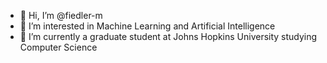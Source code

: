 - 👋 Hi, I’m @fiedler-m
- 👀 I’m interested in Machine Learning and Artificial Intelligence
- 🌱 I’m currently a graduate student at Johns Hopkins University studying Computer Science 


<!---
fiedler-m/fiedler-m is a ✨ special ✨ repository because its `README.md` (this file) appears on your GitHub profile.
You can click the Preview link to take a look at your changes.
--->
